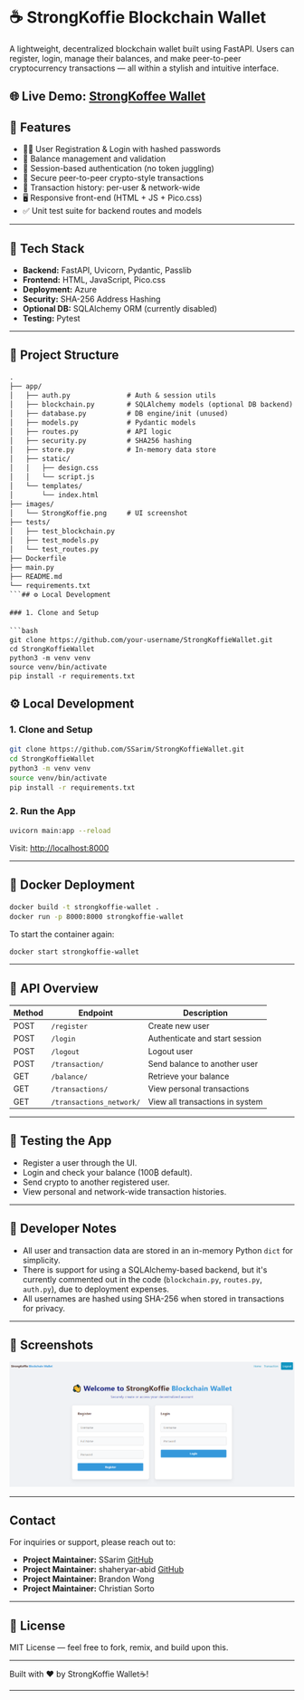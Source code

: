 # ☕ StrongKoffie Blockchain Wallet

A lightweight, decentralized blockchain wallet built using FastAPI. Users can register, login, manage their balances, and make peer-to-peer cryptocurrency transactions — all within a stylish and intuitive interface.

🌐 Live Demo: [StrongKoffee Wallet](https://blockchainwallet-ece5ghd7gvc7gpec.canadaeast-01.azurewebsites.net/)
---

## 🚀 Features

- 🧑‍💻 User Registration & Login with hashed passwords
- 💼 Balance management and validation
- 🔐 Session-based authentication (no token juggling)
- 💸 Secure peer-to-peer crypto-style transactions
- 🧾 Transaction history: per-user & network-wide
- 🖥️ Responsive front-end (HTML + JS + Pico.css)
- ✅ Unit test suite for backend routes and models

---

## 🧰 Tech Stack

- **Backend:** FastAPI, Uvicorn, Pydantic, Passlib
- **Frontend:** HTML, JavaScript, Pico.css
- **Deployment:** Azure
- **Security:** SHA-256 Address Hashing
- **Optional DB:** SQLAlchemy ORM (currently disabled)
- **Testing:** Pytest

---
## 📁 Project Structure

```
.
├── app/
│   ├── auth.py              # Auth & session utils
│   ├── blockchain.py        # SQLAlchemy models (optional DB backend)
│   ├── database.py          # DB engine/init (unused)
│   ├── models.py            # Pydantic models
│   ├── routes.py            # API logic
│   ├── security.py          # SHA256 hashing
│   ├── store.py             # In-memory data store
│   ├── static/
│   │   ├── design.css
│   │   └── script.js
│   └── templates/
│       └── index.html
├── images/
│   └── StrongKoffie.png     # UI screenshot
├── tests/
│   ├── test_blockchain.py
│   ├── test_models.py
│   └── test_routes.py
├── Dockerfile
├── main.py
├── README.md
└── requirements.txt
```## ⚙️ Local Development

### 1. Clone and Setup

```bash
git clone https://github.com/your-username/StrongKoffieWallet.git
cd StrongKoffieWallet
python3 -m venv venv
source venv/bin/activate
pip install -r requirements.txt
```

## ⚙️ Local Development

### 1. Clone and Setup

```bash
git clone https://github.com/SSarim/StrongKoffieWallet.git
cd StrongKoffieWallet
python3 -m venv venv
source venv/bin/activate
pip install -r requirements.txt
```

### 2. Run the App

```bash
uvicorn main:app --reload
```

Visit: [http://localhost:8000](http://localhost:8000)

---

## 🐳 Docker Deployment

```bash
docker build -t strongkoffie-wallet .
docker run -p 8000:8000 strongkoffie-wallet
```

To start the container again:

```bash
docker start strongkoffie-wallet
```

---

## 🔧 API Overview

| Method | Endpoint                  | Description                          |
|--------|---------------------------|--------------------------------------|
| POST   | `/register`               | Create new user                      |
| POST   | `/login`                  | Authenticate and start session       |
| POST   | `/logout`                 | Logout user                          |
| POST   | `/transaction/`           | Send balance to another user         |
| GET    | `/balance/`               | Retrieve your balance                |
| GET    | `/transactions/`          | View personal transactions           |
| GET    | `/transactions_network/`  | View all transactions in system      |

---

## 🧪 Testing the App

- Register a user through the UI.
- Login and check your balance (100₿ default).
- Send crypto to another registered user.
- View personal and network-wide transaction histories.

---

## 🧠 Developer Notes

- All user and transaction data are stored in an in-memory Python `dict` for simplicity.
- There is support for using a SQLAlchemy-based backend, but it's currently commented out in the code (`blockchain.py`, `routes.py`, `auth.py`), due to deployment expenses.
- All usernames are hashed using SHA-256 when stored in transactions for privacy.

---

## 📸 Screenshots

![StrongKoffie Wallet UI](/images/StrongKoffie.png)

---
## Contact
For inquiries or support, please reach out to:
- **Project Maintainer:**  SSarim
  [GitHub](https://github.com/SSarim)
- **Project Maintainer:**  shaheryar-abid 
  [GitHub](https://github.com/shaheryar-abid)
- **Project Maintainer:**  Brandon Wong
- **Project Maintainer:**  Christian Sorto
---
## 📃 License

MIT License — feel free to fork, remix, and build upon this.

---

Built with ❤️ by StrongKoffie Wallet☕!

---


